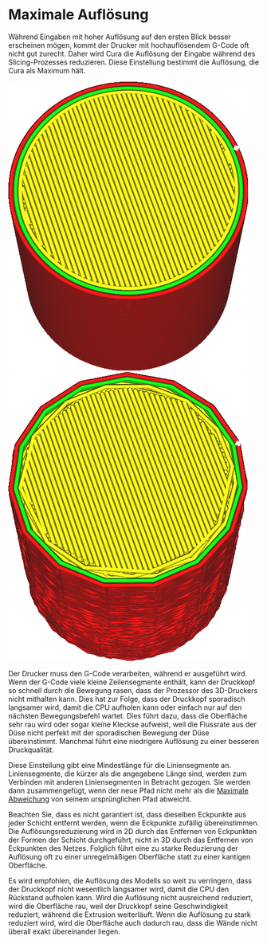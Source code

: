Maximale Auflösung
====
Während Eingaben mit hoher Auflösung auf den ersten Blick besser erscheinen mögen, kommt der Drucker mit hochauflösendem G-Code oft nicht gut zurecht. Daher wird Cura die Auflösung der Eingabe während des Slicing-Prozesses reduzieren. Diese Einstellung bestimmt die Auflösung, die Cura als Maximum hält.

<!--screenshot {
"image_path": "meshfix_maximum_resolution_0.05.png",
"models": [{"script": "cylinder.scad"}],
"camera_position": [40, -20, 116],
"settings": {
    "meshfix_maximum_resolution": 0.05
},
"colours": 64
}-->
<!--screenshot {
"image_path": "meshfix_maximum_resolution_1.png",
"models": [{"script": "cylinder.scad"}],
"camera_position": [40, -20, 116],
"settings": {
    "meshfix_maximum_resolution": 4,
    "meshfix_maximum_deviation": 0.5
},
"colours": 64
}-->
![Vor der Reduzierung der Auflösung](../../../articles/images/meshfix_maximum_resolution_0.05.png)
![Nach Reduzierung der Auflösung (ad extremum)](../../../articles/images/meshfix_maximum_resolution_1.png)

Der Drucker muss den G-Code verarbeiten, während er ausgeführt wird. Wenn der G-Code viele kleine Zeilensegmente enthält, kann der Druckkopf so schnell durch die Bewegung rasen, dass der Prozessor des 3D-Druckers nicht mithalten kann. Dies hat zur Folge, dass der Druckkopf sporadisch langsamer wird, damit die CPU aufholen kann oder einfach nur auf den nächsten Bewegungsbefehl wartet. Dies führt dazu, dass die Oberfläche sehr rau wird oder sogar kleine Kleckse aufweist, weil die Flussrate aus der Düse nicht perfekt mit der sporadischen Bewegung der Düse übereinstimmt. Manchmal führt eine niedrigere Auflösung zu einer besseren Druckqualität.

Diese Einstellung gibt eine Mindestlänge für die Liniensegmente an. Liniensegmente, die kürzer als die angegebene Länge sind, werden zum Verbinden mit anderen Liniensegmenten in Betracht gezogen. Sie werden dann zusammengefügt, wenn der neue Pfad nicht mehr als die [Maximale Abweichung](meshfix_maximum_deviation.md) von seinem ursprünglichen Pfad abweicht.

Beachten Sie, dass es nicht garantiert ist, dass dieselben Eckpunkte aus jeder Schicht entfernt werden, wenn die Eckpunkte zufällig übereinstimmen. Die Auflösungsreduzierung wird in 2D durch das Entfernen von Eckpunkten der Formen der Schicht durchgeführt, nicht in 3D durch das Entfernen von Eckpunkten des Netzes. Folglich führt eine zu starke Reduzierung der Auflösung oft zu einer unregelmäßigen Oberfläche statt zu einer kantigen Oberfläche.

Es wird empfohlen, die Auflösung des Modells so weit zu verringern, dass der Druckkopf nicht wesentlich langsamer wird, damit die CPU den Rückstand aufholen kann. Wird die Auflösung nicht ausreichend reduziert, wird die Oberfläche rau, weil der Druckkopf seine Geschwindigkeit reduziert, während die Extrusion weiterläuft. Wenn die Auflösung zu stark reduziert wird, wird die Oberfläche auch dadurch rau, dass die Wände nicht überall exakt übereinander liegen.